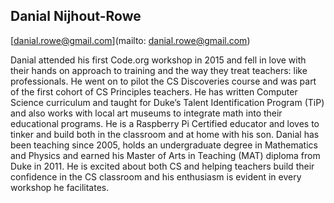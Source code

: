 ## Danial Nijhout-Rowe
[danial.rowe@gmail.com](mailto: danial.rowe@gmail.com)Danial attended his first Code.org workshop in 2015 and fell in love with their hands on approach to training and the way they treat teachers: like professionals. He went on to pilot the CS Discoveries course and was part of the first cohort of CS Principles teachers. He has written Computer Science curriculum and taught for Duke’s Talent Identification Program (TiP) and also works with local art museums to integrate math into their educational programs.  He is a Raspberry Pi Certified educator and loves to tinker and build both in the classroom and at home with his son. Danial has been teaching since 2005, holds an undergraduate degree in Mathematics and Physics and earned his Master of Arts in Teaching (MAT) diploma from Duke in 2011. He is excited about both CS and helping teachers build their confidence in the CS classroom and his enthusiasm is evident in every workshop he facilitates.
